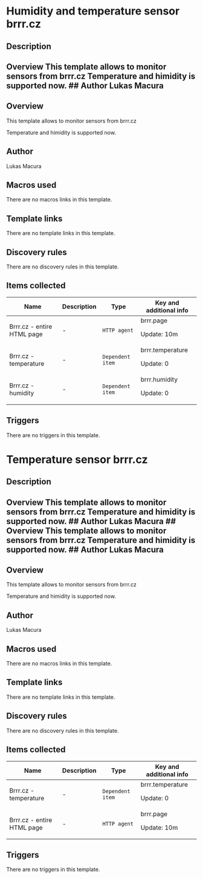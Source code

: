 # Humidity and temperature sensor brrr.cz

## Description

## Overview This template allows to monitor sensors from brrr.cz Temperature and himidity is supported now. ## Author Lukas Macura 

## Overview

This template allows to monitor sensors from brrr.cz


Temperature and himidity is supported now.


 



## Author

Lukas Macura

## Macros used

There are no macros links in this template.

## Template links

There are no template links in this template.

## Discovery rules

There are no discovery rules in this template.

## Items collected

|Name|Description|Type|Key and additional info|
|----|-----------|----|----|
|Brrr.cz - entire HTML page|<p>-</p>|`HTTP agent`|brrr.page<p>Update: 10m</p>|
|Brrr.cz - temperature|<p>-</p>|`Dependent item`|brrr.temperature<p>Update: 0</p>|
|Brrr.cz - humidity|<p>-</p>|`Dependent item`|brrr.humidity<p>Update: 0</p>|
## Triggers

There are no triggers in this template.

# Temperature sensor brrr.cz

## Description

## Overview This template allows to monitor sensors from brrr.cz Temperature and himidity is supported now. ## Author Lukas Macura ## Overview This template allows to monitor sensors from brrr.cz Temperature and himidity is supported now. ## Author Lukas Macura 

## Overview

This template allows to monitor sensors from brrr.cz


Temperature and himidity is supported now.


 



## Author

Lukas Macura

## Macros used

There are no macros links in this template.

## Template links

There are no template links in this template.

## Discovery rules

There are no discovery rules in this template.

## Items collected

|Name|Description|Type|Key and additional info|
|----|-----------|----|----|
|Brrr.cz - temperature|<p>-</p>|`Dependent item`|brrr.temperature<p>Update: 0</p>|
|Brrr.cz - entire HTML page|<p>-</p>|`HTTP agent`|brrr.page<p>Update: 10m</p>|
## Triggers

There are no triggers in this template.

